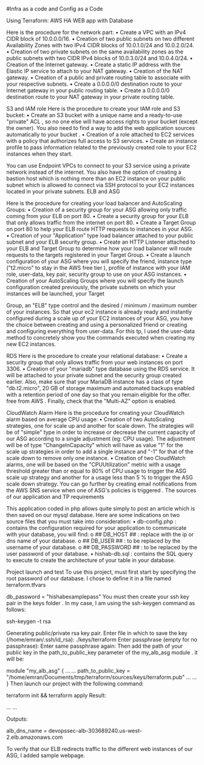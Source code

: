 #Infra as a code and Config as a Code

Using Terraform: AWS HA WEB app with Database

Here is the procedure for the network part:
•	Create a VPC with an IPv4 CIDR block of 10.0.0.0/16.
•	Creation of two public subnets on two different Availability Zones with two IPv4 CIDR blocks of 10.0.1.0/24 and 10.0.2.0/24.
•	Creation of two private subnets on the same availability zones as the public subnets with two CIDR IPv4 blocks of 10.0.3.0/24 and 10.0.4.0/24.
•	Creation of the Internet gateway.
•	Create a static IP address with the Elastic IP service to attach to your NAT gateway.
•	Creation of the NAT gateway.
•	Creation of a public and private routing table to associate with your respective subnets.
•	Create a 0.0.0.0/0 destination route to your Internet gateway in your public routing table.
•	Create a 0.0.0.0/0 destination route to your NAT gateway in your private routing table.

S3 and IAM role
Here is the  procedure to create your IAM role and S3 bucket:
•	Create an S3 bucket with a unique name and a ready-to-use "private" ACL , so no one else will have access rights to your bucket (except the owner). You also need to find a way to add the web application sources automatically to your bucket .
•	Creation of a role attached to EC2 services with a policy that authorizes full access to S3 services.
•	Create an instance profile to pass information related to the previously created role to your EC2 instances when they start.

You can use Endpoint VPCs to connect to your S3 service using a private network instead of the internet. You also have the option of creating a bastion host which is nothing more than an EC2 instance on your public subnet which is allowed to connect via SSH protocol to your EC2 instances located in your private subnets.
ELB and ASG

Here is the  procedure for creating your load balancer and AutoScaling Groups:
•	Creation of a security group for your ASG allowing only traffic coming from your ELB on port 80.
•	Create a security group for your ELB that only allows traffic from the internet on port 80.
•	Create a Target Group on port 80 to help your ELB route HTTP requests to instances in your ASG.
•	Creation of your "Application" type load balancer attached to your public subnet and your ELB security group.
•	Create an HTTP Listener attached to your ELB and Target Group to determine how your load balancer will route requests to the targets registered in your Target Group.
•	Create a launch configuration of your ASG where you will specify the friend, instance type ("t2.micro" to stay in the AWS free tier ), profile of instance with your IAM role, user-data, key pair, security group to use on your ASG instances.
•	Creation of your AutoScaling Groups where you will specify the launch configuration created previously, the private subnets on which your instances will be launched, your Target 

Group, an "ELB" type control and the desired / minimum / maximum number of your instances.
So that your ec2 instance is already ready and instantly configured during a scale up of your EC2 instances of your ASG, you have the choice between creating and using a personalized friend or creating and configuring everything from user-data. For this tp, I used the user-data method to concretely show you the commands executed when creating my new EC2 instances.

RDS
Here is the procedure to create your relational database:
•	Create a security group that only allows traffic from your web instances on port 3306.
•	Creation of your "mariadb" type database using the RDS service. It will be attached to your private subnet and the security group created earlier. Also, make sure that your MariaDB instance has a class of type "db.t2.micro", 20 GB of storage maximum and automated backups enabled with a retention period of one day so that you remain eligible for the offer. free from AWS . Finally, check that the "Multi-AZ" option is enabled.

CloudWatch Alarm
Here is the procedure for creating your CloudWatch alarm based on average CPU usage:
•	Creation of two AutoScaling strategies, one for scale up and another for scale down. The strategies will be of "simple" type in order to increase or decrease the current capacity of our ASG according to a single adjustment (eg: CPU usage). The adjustment will be of type "ChangeInCapacity" which will have as value "1" for the scale up strategies in order to add a single instance and "-1" for that of the scale down to remove only one instance.
•	Creation of two CloudWatch alarms, one will be based on the "CPUUtilization" metric with a usage threshold greater than or equal to 80% of CPU usage to trigger the ASG scale up strategy and another for a usage less than 5 % to trigger the ASG scale down strategy.
You can go further by creating email notifications from the AWS SNS service when one of ASG's policies is triggered .
The sources of our application and TP requirements

This application coded in php allows quite simply to post an article which is then saved on our mysql database. Here are some indications on two source files that you must take into consideration:
•	db-config.php : contains the configuration required for your application to communicate with your database, you will find:
o	## DB_HOST ## : replace with the ip or dns name of your database.
o	## DB_USER ## : to be replaced by the username of your database.
o	## DB_PASSWORD ## : to be replaced by the user password of your database.
•	hishab-db.sql : contains the SQL query to execute to create the architecture of your table in your database.



Project launch and test
To use this project, must first start by specifying the root password of our database. I chose to define it in a file named terraform.tfvars

db_password = "hishabexamplepass"
You must then create your ssh key pair in the keys folder . In my case, I am using the ssh-keygen command as follows:

ssh-keygen -t rsa

Generating public/private rsa key pair.
Enter file in which to save the key (/home/emran/.ssh/id_rsa): ./keys/terraform
Enter passphrase (empty for no passphrase): 
Enter same passphrase again: 
Then add the path of your public key in the path_to_public_key parameter of the my_alb_asg module . it will be:

module "my_alb_asg" {
    ...
    ...
    path_to_public_key   = "/home/emran/Documents/tmp/terraform/sources/keys/terraform.pub"
    ...
    ...
}
Then launch our project with the following command:

terraform init && terraform apply
Result:

...
...

Outputs:

alb_dns_name = devopssec-alb-303689240.us-west-2.elb.amazonaws.com

To verify that our ELB redirects traffic to the different web instances of our ASG, I added sample webpage. 
